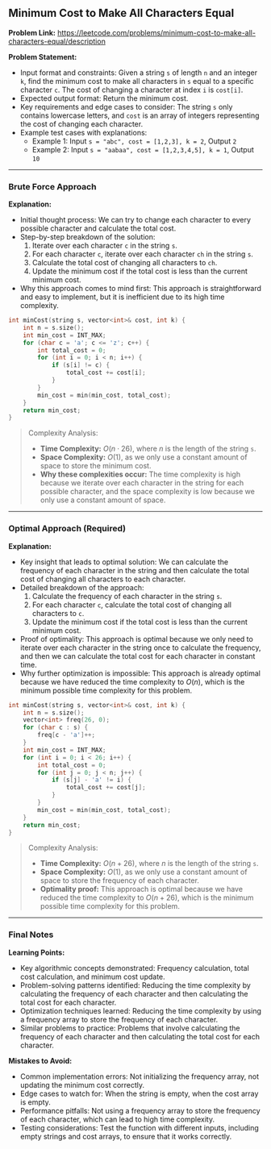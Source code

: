 ## Minimum Cost to Make All Characters Equal

**Problem Link:** https://leetcode.com/problems/minimum-cost-to-make-all-characters-equal/description

**Problem Statement:**
- Input format and constraints: Given a string `s` of length `n` and an integer `k`, find the minimum cost to make all characters in `s` equal to a specific character `c`. The cost of changing a character at index `i` is `cost[i]`.
- Expected output format: Return the minimum cost.
- Key requirements and edge cases to consider: The string `s` only contains lowercase letters, and `cost` is an array of integers representing the cost of changing each character.
- Example test cases with explanations:
  - Example 1: Input `s = "abc", cost = [1,2,3], k = 2`, Output `2`
  - Example 2: Input `s = "aabaa", cost = [1,2,3,4,5], k = 1`, Output `10`

---

### Brute Force Approach

**Explanation:**
- Initial thought process: We can try to change each character to every possible character and calculate the total cost.
- Step-by-step breakdown of the solution:
  1. Iterate over each character `c` in the string `s`.
  2. For each character `c`, iterate over each character `ch` in the string `s`.
  3. Calculate the total cost of changing all characters to `ch`.
  4. Update the minimum cost if the total cost is less than the current minimum cost.
- Why this approach comes to mind first: This approach is straightforward and easy to implement, but it is inefficient due to its high time complexity.

```cpp
int minCost(string s, vector<int>& cost, int k) {
    int n = s.size();
    int min_cost = INT_MAX;
    for (char c = 'a'; c <= 'z'; c++) {
        int total_cost = 0;
        for (int i = 0; i < n; i++) {
            if (s[i] != c) {
                total_cost += cost[i];
            }
        }
        min_cost = min(min_cost, total_cost);
    }
    return min_cost;
}
```

> Complexity Analysis:
> - **Time Complexity:** $O(n \cdot 26)$, where $n$ is the length of the string `s`.
> - **Space Complexity:** $O(1)$, as we only use a constant amount of space to store the minimum cost.
> - **Why these complexities occur:** The time complexity is high because we iterate over each character in the string for each possible character, and the space complexity is low because we only use a constant amount of space.

---

### Optimal Approach (Required)

**Explanation:**
- Key insight that leads to optimal solution: We can calculate the frequency of each character in the string and then calculate the total cost of changing all characters to each character.
- Detailed breakdown of the approach:
  1. Calculate the frequency of each character in the string `s`.
  2. For each character `c`, calculate the total cost of changing all characters to `c`.
  3. Update the minimum cost if the total cost is less than the current minimum cost.
- Proof of optimality: This approach is optimal because we only need to iterate over each character in the string once to calculate the frequency, and then we can calculate the total cost for each character in constant time.
- Why further optimization is impossible: This approach is already optimal because we have reduced the time complexity to $O(n)$, which is the minimum possible time complexity for this problem.

```cpp
int minCost(string s, vector<int>& cost, int k) {
    int n = s.size();
    vector<int> freq(26, 0);
    for (char c : s) {
        freq[c - 'a']++;
    }
    int min_cost = INT_MAX;
    for (int i = 0; i < 26; i++) {
        int total_cost = 0;
        for (int j = 0; j < n; j++) {
            if (s[j] - 'a' != i) {
                total_cost += cost[j];
            }
        }
        min_cost = min(min_cost, total_cost);
    }
    return min_cost;
}
```

> Complexity Analysis:
> - **Time Complexity:** $O(n + 26)$, where $n$ is the length of the string `s`.
> - **Space Complexity:** $O(1)$, as we only use a constant amount of space to store the frequency of each character.
> - **Optimality proof:** This approach is optimal because we have reduced the time complexity to $O(n + 26)$, which is the minimum possible time complexity for this problem.

---

### Final Notes

**Learning Points:**
- Key algorithmic concepts demonstrated: Frequency calculation, total cost calculation, and minimum cost update.
- Problem-solving patterns identified: Reducing the time complexity by calculating the frequency of each character and then calculating the total cost for each character.
- Optimization techniques learned: Reducing the time complexity by using a frequency array to store the frequency of each character.
- Similar problems to practice: Problems that involve calculating the frequency of each character and then calculating the total cost for each character.

**Mistakes to Avoid:**
- Common implementation errors: Not initializing the frequency array, not updating the minimum cost correctly.
- Edge cases to watch for: When the string is empty, when the cost array is empty.
- Performance pitfalls: Not using a frequency array to store the frequency of each character, which can lead to high time complexity.
- Testing considerations: Test the function with different inputs, including empty strings and cost arrays, to ensure that it works correctly.
